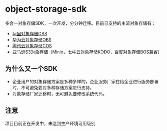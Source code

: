 # object-storage-sdk

多合一对象存储SDK，一次开发，分分钟迁移。目前已支持的主流对象存储有：

- [阿里对象存储OSS](https://www.aliyun.com/product/oss)
- [华为云对象存储OBS](https://www.huaweicloud.com/product/obs.html)
- [腾讯云对象存储COS](https://cloud.tencent.com/product/cos)
- [亚马逊S3对象存储（Minio，七牛云对象存储KODO，百度对象存储BOS兼容）](https://amazonaws-china.com/cn/s3/)

## 为什么又一个SDK

- 企业用户的对象存储方案是多种多样的，企业服务厂家在给企业进行服务部署时，不可避免要对多种存储方案进行支持。
- 对象存储厂家迁移时，无可避免要修改系统代码。

## 注意

项目目前正在开发中，未达到生产环境可用级别